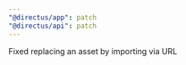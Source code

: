 ```yaml
---
"@directus/app": patch
"@directus/api": patch
---
```


Fixed replacing an asset by importing via URL

